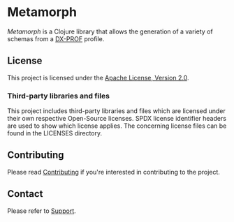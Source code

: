 <!--
SPDX-FileCopyrightText: 2022 Alliander N.V.

SPDX-License-Identifier: Apache-2.0
-->

Metamorph
=========

_Metamorph_ is a Clojure library that allows the generation of a variety of schemas from a [DX-PROF](https://www.w3.org/TR/dx-prof/) profile.

## License
This project is licensed under the [Apache License, Version 2.0](LICENSE).

### Third-party libraries and files
This project includes third-party libraries and files which are licensed under their own respective Open-Source licenses. SPDX license identifier headers are used to show which license applies. The concerning license files can be found in the LICENSES directory.

## Contributing
Please read [Contributing](./CONTRIBUTING.md) if you're interested in contributing to the project.

## Contact
Please refer to [Support](SUPPORT.md).
